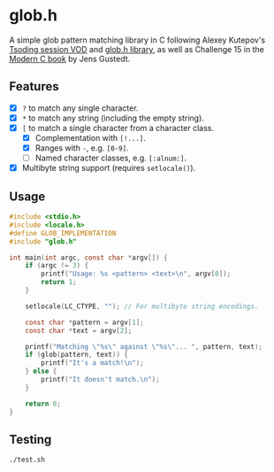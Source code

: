 # glob.h

A simple glob pattern matching library in C following Alexey Kutepov's [Tsoding session VOD](https://youtu.be/B2VS_zeuTQ4) and [glob.h library](https://github.com/tsoding/glob.h), as well as Challenge 15 in the [Modern C book](https://inria.hal.science/hal-02383654v1/file/ModernC.pdf) by Jens Gustedt.

## Features

- [x] `?` to match any single character.
- [x] `*` to match any string (including the empty string).
- [x] `[` to match a single character from a character class.
    - [x] Complementation with `[!...]`.
    - [x] Ranges with `-`, e.g. `[0-9]`.
    - [ ] Named character classes, e.g. `[:alnum:]`.
- [x] Multibyte string support (requires `setlocale()`).

## Usage

```c
#include <stdio.h>
#include <locale.h>
#define GLOB_IMPLEMENTATION
#include "glob.h"

int main(int argc, const char *argv[]) {
    if (argc != 3) {
        printf("Usage: %s <pattern> <text>\n", argv[0]);
        return 1;
    }

    setlocale(LC_CTYPE, ""); // For multibyte string encodings.

    const char *pattern = argv[1];
    const char *text = argv[2];

    printf("Matching \"%s\" against \"%s\"... ", pattern, text);
    if (glob(pattern, text)) {
        printf("It's a match!\n");
    } else {
        printf("It doesn't match.\n");
    }

    return 0;
}
```

## Testing

```sh
./test.sh
```
